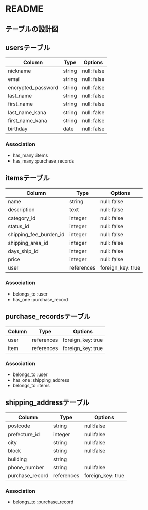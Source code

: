 # README

## テーブルの設計図

## usersテーブル

| Column               | Type     | Options     |
| -------------------- | -------- | ----------- |
| nickname             | string   | null: false |
| email                | string   |null: false |
| encrypted_password   | string  | null: false |
| last_name            | string   | null: false |
| first_name           | string   | null: false |
| last_name_kana       | string   | null: false |
| first_name_kana      | string   | null: false |
| birthday             | date     | null: false |

### Association

- has_many :items
- has_many :purchase_records

## itemsテーブル

| Column               | Type     | Options     |
| -------------------- | -------- | ----------- |
| name            | string   | null: false |
| description     | text     | null: false |
| category_id             | integer  | null: false |
| status_id          | integer  | null: false |
| shipping_fee_burden_id  | integer  | null: false |
| shipping_area_id        | integer  | null: false |
| days_ship_id            | integer  | null: false |
| price                | integer  | null: false |
| user                 | references | foreign_key: true |

### Association

- belongs_to :user
- has_one :purchase_record

## purchase_recordsテーブル

| Column               | Type    | Options     |
| -------------------- | ------- | ----------- |
| user                 | references | foreign_key: true |
| item                 | references | foreign_key: true |
### Association

- belongs_to :user
- has_one :shipping_address
- belongs_to :items


## shipping_addressテーブル

| Column               | Type   | Options     |
| -------------------- | ------ | ----------- |
| postcode             | string | null:false  |
| prefecture_id        | integer | null:false  |
| city                 | string | null:false  |
| block                | string | null:false  |
| building             | string |             |
| phone_number         | string | null:false |
| purchase_record      | references | foreign_key: true |

### Association

- belongs_to :purchase_record
